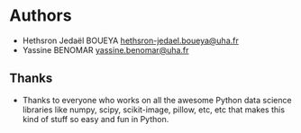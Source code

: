 # Authors

*   Hethsron Jedaël BOUEYA <hethsron-jedael.boueya@uha.fr>
*   Yassine BENOMAR <yassine.benomar@uha.fr>

## Thanks

*   Thanks to everyone who works on all the awesome Python data science libraries like numpy, scipy, scikit-image, pillow, etc, etc that makes this kind of stuff so easy and fun in Python.